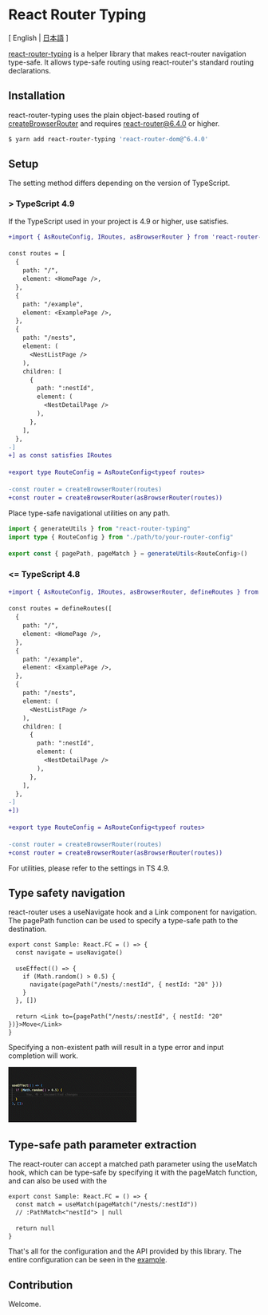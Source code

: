 # React Router Typing

[ English | [日本語](https://github.com/d-kimuson/react-router-typing/blob/main/README.ja.md) ]

[react-router-typing](https://www.npmjs.com/package/react-router-typing) is a helper library that makes react-router navigation type-safe. It allows type-safe routing using react-router's standard routing declarations.

## Installation

react-router-typing uses the plain object-based routing of [createBrowserRouter](https://reactrouter.com/en/main/routers/create-browser-router) and requires react-router@6.4.0 or higher.

```bash
$ yarn add react-router-typing 'react-router-dom@^6.4.0'
```

## Setup

The setting method differs depending on the version of TypeScript.

### > TypeScript 4.9

If the TypeScript used in your project is 4.9 or higher, use satisfies.

```diff
+import { AsRouteConfig, IRoutes, asBrowserRouter } from 'react-router-typing'

const routes = [
  {
    path: "/",
    element: <HomePage />,
  },
  {
    path: "/example",
    element: <ExamplePage />,
  },
  {
    path: "/nests",
    element: (
      <NestListPage />
    ),
    children: [
      {
        path: ":nestId",
        element: (
          <NestDetailPage />
        ),
      },
    ],
  },
-]
+] as const satisfies IRoutes

+export type RouteConfig = AsRouteConfig<typeof routes>

-const router = createBrowserRouter(routes)
+const router = createBrowserRouter(asBrowserRouter(routes))
```

Place type-safe navigational utilities on any path.

```ts
import { generateUtils } from "react-router-typing"
import type { RouteConfig } from "./path/to/your-router-config"

export const { pagePath, pageMatch } = generateUtils<RouteConfig>()
```

### <= TypeScript 4.8

```diff
+import { AsRouteConfig, IRoutes, asBrowserRouter, defineRoutes } from 'react-router-typing'

const routes = defineRoutes([
  {
    path: "/",
    element: <HomePage />,
  },
  {
    path: "/example",
    element: <ExamplePage />,
  },
  {
    path: "/nests",
    element: (
      <NestListPage />
    ),
    children: [
      {
        path: ":nestId",
        element: (
          <NestDetailPage />
        ),
      },
    ],
  },
-]
+])

+export type RouteConfig = AsRouteConfig<typeof routes>

-const router = createBrowserRouter(routes)
+const router = createBrowserRouter(asBrowserRouter(routes))
```

For utilities, please refer to the settings in TS 4.9.

## Type safety navigation

react-router uses a useNavigate hook and a Link component for navigation. The pagePath function can be used to specify a type-safe path to the destination.

```tsx
export const Sample: React.FC = () => {
  const navigate = useNavigate()

  useEffect(() => {
    if (Math.random() > 0.5) {
      navigate(pagePath("/nests/:nestId", { nestId: "20" }))
    }
  }, [])

  return <Link to={pagePath("/nests/:nestId", { nestId: "20" })}>Move</Link>
}
```

Specifying a non-existent path will result in a type error and input completion will work.

![](./assets/page-path.gif)

## Type-safe path parameter extraction

The react-router can accept a matched path parameter using the useMatch hook, which can be type-safe by specifying it with the pageMatch function, and can also be used with the

```tsx
export const Sample: React.FC = () => {
  const match = useMatch(pageMatch("/nests/:nestId"))
  // :PathMatch<"nestId"> | null

  return null
}
```

That's all for the configuration and the API provided by this library.
The entire configuration can be seen in the [example](./example/).

## Contribution

Welcome.
